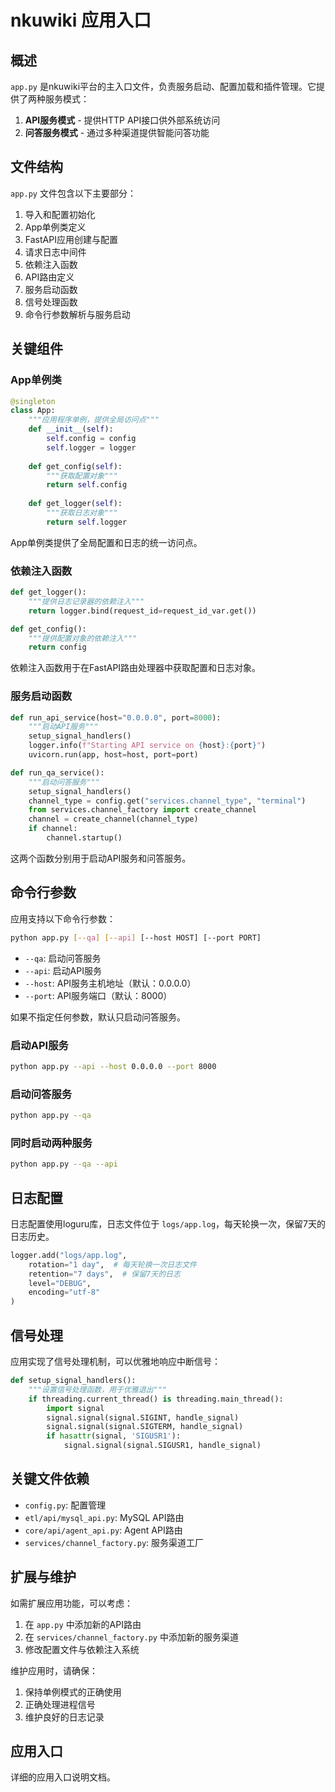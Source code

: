 # nkuwiki 应用入口

## 概述

`app.py` 是nkuwiki平台的主入口文件，负责服务启动、配置加载和插件管理。它提供了两种服务模式：

1. **API服务模式** - 提供HTTP API接口供外部系统访问
2. **问答服务模式** - 通过多种渠道提供智能问答功能

## 文件结构

`app.py` 文件包含以下主要部分：

1. 导入和配置初始化
2. App单例类定义
3. FastAPI应用创建与配置
4. 请求日志中间件
5. 依赖注入函数
6. API路由定义
7. 服务启动函数
8. 信号处理函数
9. 命令行参数解析与服务启动

## 关键组件

### App单例类

```python
@singleton
class App:
    """应用程序单例，提供全局访问点"""
    def __init__(self):
        self.config = config
        self.logger = logger
        
    def get_config(self):
        """获取配置对象"""
        return self.config
        
    def get_logger(self):
        """获取日志对象"""
        return self.logger
```

App单例类提供了全局配置和日志的统一访问点。

### 依赖注入函数

```python
def get_logger():
    """提供日志记录器的依赖注入"""
    return logger.bind(request_id=request_id_var.get())

def get_config():
    """提供配置对象的依赖注入"""
    return config
```

依赖注入函数用于在FastAPI路由处理器中获取配置和日志对象。

### 服务启动函数

```python
def run_api_service(host="0.0.0.0", port=8000):
    """启动API服务"""
    setup_signal_handlers()
    logger.info(f"Starting API service on {host}:{port}")
    uvicorn.run(app, host=host, port=port)

def run_qa_service():
    """启动问答服务"""
    setup_signal_handlers()
    channel_type = config.get("services.channel_type", "terminal")
    from services.channel_factory import create_channel
    channel = create_channel(channel_type)
    if channel:
        channel.startup()
```

这两个函数分别用于启动API服务和问答服务。

## 命令行参数

应用支持以下命令行参数：

```bash
python app.py [--qa] [--api] [--host HOST] [--port PORT]
```

- `--qa`: 启动问答服务
- `--api`: 启动API服务
- `--host`: API服务主机地址（默认：0.0.0.0）
- `--port`: API服务端口（默认：8000）

如果不指定任何参数，默认只启动问答服务。

### 启动API服务

```bash
python app.py --api --host 0.0.0.0 --port 8000
```

### 启动问答服务

```bash
python app.py --qa
```

### 同时启动两种服务

```bash
python app.py --qa --api
```

## 日志配置

日志配置使用loguru库，日志文件位于 `logs/app.log`，每天轮换一次，保留7天的日志历史。

```python
logger.add("logs/app.log", 
    rotation="1 day",  # 每天轮换一次日志文件
    retention="7 days",  # 保留7天的日志
    level="DEBUG",
    encoding="utf-8"
)
```

## 信号处理

应用实现了信号处理机制，可以优雅地响应中断信号：

```python
def setup_signal_handlers():
    """设置信号处理函数，用于优雅退出"""
    if threading.current_thread() is threading.main_thread():
        import signal
        signal.signal(signal.SIGINT, handle_signal)
        signal.signal(signal.SIGTERM, handle_signal)
        if hasattr(signal, 'SIGUSR1'):
            signal.signal(signal.SIGUSR1, handle_signal)
```

## 关键文件依赖

- `config.py`: 配置管理
- `etl/api/mysql_api.py`: MySQL API路由
- `core/api/agent_api.py`: Agent API路由
- `services/channel_factory.py`: 服务渠道工厂

## 扩展与维护

如需扩展应用功能，可以考虑：

1. 在 `app.py` 中添加新的API路由
2. 在 `services/channel_factory.py` 中添加新的服务渠道
3. 修改配置文件与依赖注入系统

维护应用时，请确保：

1. 保持单例模式的正确使用
2. 正确处理进程信号
3. 维护良好的日志记录

## 应用入口

详细的应用入口说明文档。
